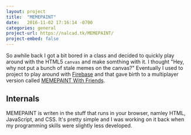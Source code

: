 ```yaml
---
layout: project
title:  "MEMEPAINT"
date:   2016-11-02 17:16:14 -0700
categories: general
project-url: https://nalcad.tk/MEMEPAINT/
project-embed: false
---
```

So awhile back I got a bit bored in a class and decided to quickly play around with the HTML5 ``canvas`` and make somthing with it. I thought "Hey, why not put a bunch of stale memes on the canvas?" Eventually I used to project to play around with [Firebase](https://firebase.google.com "Firebase") and that gave birth to a multiplayer version called [MEMEPAINT With Friends](https://nalcad.tk/MEMEPAINT/mwf "MEMEPAINT With Friends").

## Internals

MEMEPAINT is writen in the stuff that runs in your browser, namley HTML, JavaScript, and CSS. It's pretty simple and I was working on it back when my programming skills were slightly less developed.